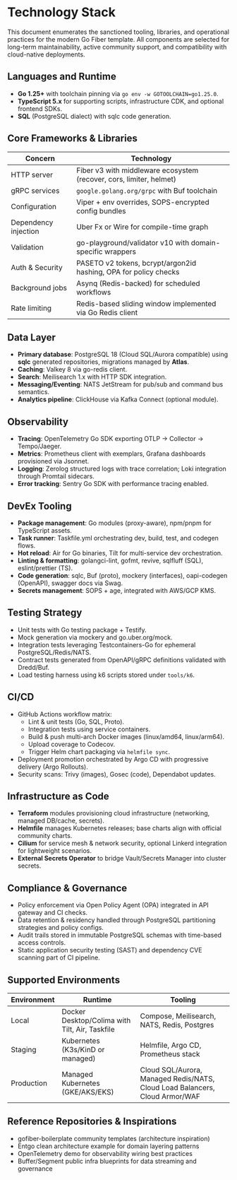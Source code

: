 # Technology Stack

This document enumerates the sanctioned tooling, libraries, and operational practices for the modern Go Fiber template. All components are selected for long-term maintainability, active community support, and compatibility with cloud-native deployments.

## Languages and Runtime

- **Go 1.25+** with toolchain pinning via `go env -w GOTOOLCHAIN=go1.25.0`.
- **TypeScript 5.x** for supporting scripts, infrastructure CDK, and optional frontend SDKs.
- **SQL** (PostgreSQL dialect) with sqlc code generation.

## Core Frameworks & Libraries

| Concern | Technology |
| --- | --- |
| HTTP server | Fiber v3 with middleware ecosystem (recover, cors, limiter, helmet) |
| gRPC services | `google.golang.org/grpc` with Buf toolchain |
| Configuration | Viper + env overrides, SOPS-encrypted config bundles |
| Dependency injection | Uber Fx or Wire for compile-time graph |
| Validation | go-playground/validator v10 with domain-specific wrappers |
| Auth & Security | PASETO v2 tokens, bcrypt/argon2id hashing, OPA for policy checks |
| Background jobs | Asynq (Redis-backed) for scheduled workflows |
| Rate limiting | Redis-based sliding window implemented via Go Redis client |

## Data Layer

- **Primary database**: PostgreSQL 18 (Cloud SQL/Aurora compatible) using **sqlc** generated repositories, migrations managed by **Atlas**.
- **Caching**: Valkey 8 via go-redis client.
- **Search**: Meilisearch 1.x with HTTP SDK integration.
- **Messaging/Eventing**: NATS JetStream for pub/sub and command bus semantics.
- **Analytics pipeline**: ClickHouse via Kafka Connect (optional module).

## Observability

- **Tracing**: OpenTelemetry Go SDK exporting OTLP → Collector → Tempo/Jaeger.
- **Metrics**: Prometheus client with exemplars, Grafana dashboards provisioned via Jsonnet.
- **Logging**: Zerolog structured logs with trace correlation; Loki integration through Promtail sidecars.
- **Error tracking**: Sentry Go SDK with performance tracing enabled.

## DevEx Tooling

- **Package management**: Go modules (proxy-aware), npm/pnpm for TypeScript assets.
- **Task runner**: Taskfile.yml orchestrating dev, build, test, and codegen flows.
- **Hot reload**: Air for Go binaries, Tilt for multi-service dev orchestration.
- **Linting & formatting**: golangci-lint, gofmt, revive, sqlfluff (SQL), eslint/prettier (TS).
- **Code generation**: sqlc, Buf (proto), mockery (interfaces), oapi-codegen (OpenAPI), swagger docs via Swag.
- **Secrets management**: SOPS + age, integrated with AWS/GCP KMS.

## Testing Strategy

- Unit tests with Go testing package + Testify.
- Mock generation via mockery and go.uber.org/mock.
- Integration tests leveraging Testcontainers-Go for ephemeral PostgreSQL/Redis/NATS.
- Contract tests generated from OpenAPI/gRPC definitions validated with Dredd/Buf.
- Load testing harness using k6 scripts stored under `tools/k6`.

## CI/CD

- GitHub Actions workflow matrix:
  - Lint & unit tests (Go, SQL, Proto).
  - Integration tests using service containers.
  - Build & push multi-arch Docker images (linux/amd64, linux/arm64).
  - Upload coverage to Codecov.
  - Trigger Helm chart packaging via `helmfile sync`.
- Deployment promotion orchestrated by Argo CD with progressive delivery (Argo Rollouts).
- Security scans: Trivy (images), Gosec (code), Dependabot updates.

## Infrastructure as Code

- **Terraform** modules provisioning cloud infrastructure (networking, managed DB/cache, secrets).
- **Helmfile** manages Kubernetes releases; base charts align with official community charts.
- **Cilium** for service mesh & network security, optional Linkerd integration for lightweight scenarios.
- **External Secrets Operator** to bridge Vault/Secrets Manager into cluster secrets.

## Compliance & Governance

- Policy enforcement via Open Policy Agent (OPA) integrated in API gateway and CI checks.
- Data retention & residency handled through PostgreSQL partitioning strategies and policy configs.
- Audit trails stored in immutable PostgreSQL schemas with time-based access controls.
- Static application security testing (SAST) and dependency CVE scanning part of CI pipeline.

## Supported Environments

| Environment | Runtime | Tooling |
| --- | --- | --- |
| Local | Docker Desktop/Colima with Tilt, Air, Taskfile | Compose, Meilisearch, NATS, Redis, Postgres |
| Staging | Kubernetes (K3s/KinD or managed) | Helmfile, Argo CD, Prometheus stack |
| Production | Managed Kubernetes (GKE/AKS/EKS) | Cloud SQL/Aurora, Managed Redis/NATS, Cloud Load Balancers, Cloud Armor/WAF |

## Reference Repositories & Inspirations

- gofiber-boilerplate community templates (architecture inspiration)
- Entgo clean architecture example for domain layering patterns
- OpenTelemetry demo for observability wiring best practices
- Buffer/Segment public infra blueprints for data streaming and governance